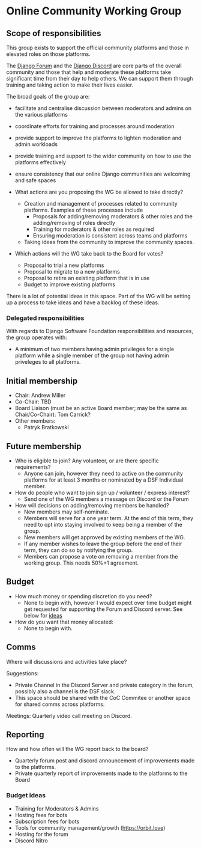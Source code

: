 # Online Community Working Group

## Scope of responsibilities

This group exists to support the official community platforms and those in elevated roles on those platforms.

The [Django Forum](https://forum.djangoproject.com/) and the [Django Discord](https://discord.gg/xcRH6mN4fa) are core parts of the overall community and those that help and moderate these platforms take significant time from their day to help others.
We can support them through training and taking action to make their lives easier.

The broad goals of the group are:
  - facilitate and centralise discussion between moderators and admins on the various platforms
  - coordinate efforts for training and processes around moderation
  - provide support to improve the platforms to lighten moderation and admin workloads
  - provide training and support to the wider community on how to use the platforms effectively
  - ensure consistency that our online Django communities are welcoming and safe spaces

- What actions are you proposing the WG be allowed to take directly?
  - Creation and management of processes related to community platforms. Examples of these processes include
    - Proposals for adding/removing moderators & other roles and the adding/removing of roles directly
    - Training for moderators & other roles as required
    - Ensuring moderation is consistent across teams and platforms
  - Taking ideas from the community to improve the community spaces.
- Which actions will the WG take back to the Board for votes?
  - Proposal to trial a new platforms
  - Proposal to migrate to a new platforms
  - Proposal to retire an existing platform that is in use
  - Budget to improve existing platforms

There is a lot of potential ideas in this space. Part of the WG will be setting up a process to take ideas and have a backlog of these ideas.

### Delegated responsibilities

With regards to Django Software Foundation responsibilities and resources, the group operates with:

- A minimum of two members having admin privileges for a single platform while a single member of the group not having admin priveleges to all platforms.

## Initial membership

- Chair: Andrew Miller
- Co-Chair: TBD
- Board Liaison (must be an active Board member; may be the same as Chair/Co-Chair): Tom Carrick?
- Other members:
  - Patryk Bratkowski

## Future membership

- Who is eligible to join? Any volunteer, or are there specific requirements?
  - Anyone can join, however they need to active on the community platforms for at least 3 months or nominated by a DSF Individual member.
- How do people who want to join sign up / volunteer / express interest?
  - Send one of the WG members a message on Discord or the Forum
- How will decisions on adding/removing members be handled?
  - New members may self-nominate.
  - Members will serve for a one year term. At the end of this term, they need to opt into staying involved to keep being a member of the group.
  - New members will get approved by existing members of the WG.
  - If any member wishes to leave the group before the end of their term, they can do so by notifying the group.
  - Members can propose a vote on removing a member from the working group. This needs 50%+1 agreement.

## Budget

- How much money or spending discretion do you need?
  - None to begin with, however I would expect over time budget might get requested for supporting the Forum and Discord server. See below for [ideas](#budget-ideas)
- How do you want that money allocated:
  - None to begin with.

## Comms

Where will discussions and activities take place?

Suggestions:

- Private Channel in the Discord Server and private category in the forum, possibly also a channel is the DSF slack.
- This space should be shared with the CoC Commitee or another space for shared comms across platforms.

Meetings: Quarterly video call meeting on Discord.

## Reporting

How and how often will the WG report back to the board?
  - Quarterly forum post and discord announcement of improvements made to the platforms.
  - Private quarterly report of improvements made to the platforms to the Board


### Budget ideas

- Training for Moderators & Admins
- Hosting fees for bots
- Subscription fees for bots
- Tools for community management/growth (https://orbit.love)
- Hosting for the forum
- Discord Nitro
